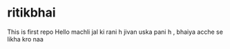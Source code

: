 # ritikbhai
This is first repo
Hello machli jal ki rani h jivan uska  pani h , bhaiya acche se likha kro naa
